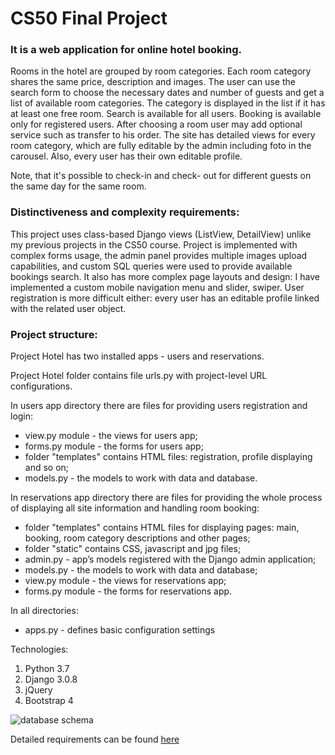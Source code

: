 
# CS50 Final Project
 ### It is a web application for online hotel booking.  
Rooms in the hotel are grouped by room categories. Each room category shares the same price, description and images. The user can use the search form to choose the necessary dates and number of guests and get a list of available room categories. The category is displayed in the list if it has at least one free room. Search is available for all users. Booking is available only for registered users. After choosing a room user may add optional service such as transfer to his order. The site has detailed views for every room category, which are fully editable by the admin including foto in the carousel. Also, every user has their own editable profile.  


Note, that it's possible to check-in and check- out for different guests on the same day for the same room.


### Distinctiveness and complexity requirements:
This project uses class-based Django views (ListView, DetailView) unlike my previous projects in the CS50 course. Project is implemented with complex forms usage, the admin panel provides multiple images upload capabilities, and custom SQL queries were used to provide available bookings search. It also has more complex page layouts and design: I have implemented a custom mobile navigation menu and slider, swiper. User registration is more difficult either: every user has an editable profile linked with the related user object.

### Project structure:
Project Hotel has two installed apps - users and reservations.


Project Hotel folder contains file urls.py with project-level URL configurations.


In users app directory there are files for providing users registration and login:
* view.py module - the views for users app;
* forms.py module - the forms for users app;
* folder "templates" contains HTML files: registration, profile displaying and so on;
*  models.py - the models to work with data and database.

In reservations app directory there are files for providing the whole process of displaying all site information and handling room booking: 
* folder "templates" contains HTML files for displaying pages: main, booking, room category descriptions and other pages;
* folder "static" contains CSS, javascript and jpg files;
* admin.py - app’s models registered with the Django admin application;
* models.py - the models to work with data and database;
* view.py module - the views for reservations app;
* forms.py module - the forms for reservations app.

In all directories:
* apps.py - defines basic configuration settings

Technologies:
1. Python 3.7
2. Django 3.0.8
3. jQuery
4. Bootstrap 4


![database schema](https://www.planttext.com/api/plantuml/img/XPJBRjmm34Nt-Wgj0oH0jqKNwGC1icWR1Cbwm95f3nCz38akC44_Fh9bZHvjqSs8FB9rhqXwRWE3vyLe-K4miKRv3HYE4506TK83GhZZ2ogMZywPhy0uENyMeixaHqb3JomOxDc0GNcQcPpjjmoGlNFiUZw28arC6FgTsPFwGq7175_WSy_PCUZFnYsMcmlTfUFt2-MiNAWcZAPxx4PsCj_1dgFMjZOwwSLoRenyN7uiveW-4tMfRcl_q-zhkJ_oqs8vFmjySUwLx2I5oD6cKv8beB-lmQfTfU0z_G9TaG7dTImyLcnQC72eW0Aj3gaDwGgRqxBVcDszFaShGMo_oMKELu_Rp6GmaWzyQ926diG19ItsT9N_d_wJ1nl6M7EHesIZokBOgrTiq5wW-6dWN_0JcGQFcgOJxxsjkFF3AfmDIdaLxLuSoU8uBitqt1kOzXflOUvW3SXCtTYaSfG3v3zAyk3TI3gUlmUf82LPErEbLLyAB9qfBFMcvF6xf3UquKHpHUUJitYmgLWNVdqbvTxKjYgtQ8VuRnM7_nq0)

Detailed requirements can be found [here](https://cs50.harvard.edu/web/2020/projects/final/capstone/)
